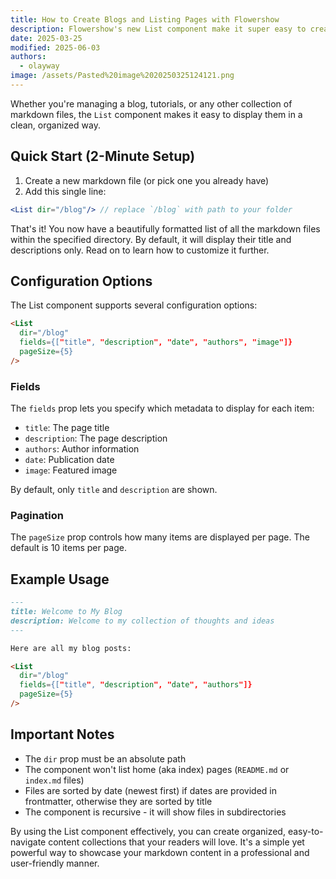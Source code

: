 ```yaml
---
title: How to Create Blogs and Listing Pages with Flowershow
description: Flowershow's new List component make it super easy to create blog index pages and other kind of listing pages for tutorials, recipes, and more.
date: 2025-03-25
modified: 2025-06-03
authors:
  - olayway
image: /assets/Pasted%20image%2020250325124121.png
---
```


Whether you're managing a blog, tutorials, or any other collection of markdown files, the `List` component makes it easy to display them in a clean, organized way.

## Quick Start (2-Minute Setup)

1. Create a new markdown file (or pick one you already have)
2. Add this single line:
```jsx
<List dir="/blog"/> // replace `/blog` with path to your folder 
```

That's it! You now have a beautifully formatted list of all the markdown files within the specified directory. By default, it will display their title and descriptions only. Read on to learn how to customize it further.

## Configuration Options

The List component supports several configuration options:

```markdown
<List 
  dir="/blog"
  fields={["title", "description", "date", "authors", "image"]}
  pageSize={5}
/>
```

### Fields

The `fields` prop lets you specify which metadata to display for each item:
- `title`: The page title
- `description`: The page description
- `authors`: Author information
- `date`: Publication date
- `image`: Featured image

By default, only `title` and `description` are shown.

### Pagination

The `pageSize` prop controls how many items are displayed per page. The default is 10 items per page.

## Example Usage

```markdown
---
title: Welcome to My Blog
description: Welcome to my collection of thoughts and ideas
---

Here are all my blog posts:

<List 
  dir="/blog"
  fields={["title", "description", "date", "authors"]}
  pageSize={5}
/>
```

## Important Notes

- The `dir` prop must be an absolute path
- The component won't list home (aka index) pages (`README.md` or `index.md` files)
- Files are sorted by date (newest first) if dates are provided in frontmatter, otherwise they are sorted by title
- The component is recursive - it will show files in subdirectories

By using the List component effectively, you can create organized, easy-to-navigate content collections that your readers will love. It's a simple yet powerful way to showcase your markdown content in a professional and user-friendly manner.
